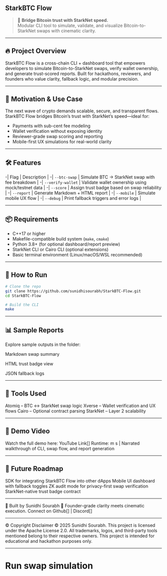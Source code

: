 ## StarkBTC Flow

> 🔗 **Bridge Bitcoin trust with StarkNet speed.**  
> Modular CLI tool to simulate, validate, and visualize Bitcoin-to-StarkNet swaps with cinematic clarity.

---

## 🔥 Project Overview

StarkBTC Flow is a cross-chain CLI + dashboard tool that empowers developers to simulate Bitcoin-to-StarkNet swaps, verify wallet ownership, and generate trust-scored reports. Built for hackathons, reviewers, and founders who value clarity, fallback logic, and modular precision.

---

## 🎯 Motivation & Use Case

The next wave of crypto demands scalable, secure, and transparent flows. StarkBTC Flow bridges Bitcoin’s trust with StarkNet’s speed—ideal for:
- Payments with sub-cent fee modeling  
- Wallet verification without exposing identity  
- Reviewer-grade swap scoring and reporting  
- Mobile-first UX simulations for real-world clarity

---

## 🛠 Features

-| Flag              | Description                                       |
-| `--btc-swap`      | Simulate BTC → StarkNet swap with fee breakdown   |
-| `--verify-wallet` | Validate wallet ownership using mock/testnet data |
-| `--score`         | Assign trust badge based on swap reliability      |
-| `--report`        | Generate Markdown + HTML report                   |
-| `--mobile`        | Simulate mobile UX flow                           |
-| `--debug`         | Print fallback triggers and error logs            |

---

## 📦 Requirements

- C++17 or higher  
- Makefile-compatible build system (`make`, `cmake`)  
- Python 3.8+ (for optional dashboard/report preview)  
- StarkNet CLI or Cairo CLI (optional extensions)  
- Basic terminal environment (Linux/macOS/WSL recommended)

---

## 🚀 How to Run

```bash
# Clone the repo
git clone https://github.com/sunidhisourabh/StarkBTC-Flow.git
cd StarkBTC-Flow

# Build the CLI
make
```

---

## 📊 Sample Reports
Explore sample outputs in the folder:

Markdown swap summary

HTML trust badge view

JSON fallback logs

---

## 🧩 Tools Used
Atomiq – BTC ↔ StarkNet swap logic
Xverse – Wallet verification and UX flows
Cairo – Optional contract parsing
StarkNet – Layer 2 scalability

---

## 🎥 Demo Video
Watch the full demo here: YouTube Link[]
Runtime: m s | Narrated walkthrough of CLI, swap flow, and report generation

---

## 🧠 Future Roadmap
SDK for integrating StarkBTC Flow into other dApps
Mobile UI dashboard with fallback toggles
ZK audit mode for privacy-first swap verification
StarkNet-native trust badge contract

---

👤 Built by Sunidhi Sourabh 💫
Founder-grade clarity meets cinematic execution. Connect on Github[] | Discord[]

---

© Copyright Disclaimer
© 2025 Sunidhi Sourabh. This project is licensed under the Apache License 2.0. All trademarks, logos, and third-party tools mentioned belong to their respective owners. This project is intended for educational and hackathon purposes only.

---
# Run swap simulation
```./starkbtc --btc-swap --verify-wallet --score --report
